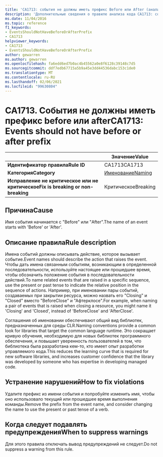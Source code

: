 ```yaml
---
title: 'CA1713: события не должны иметь префикс Before или After (анализ кода)'
description: 'Дополнительные сведения о правиле анализа кода CA1713: события не должны иметь префикс Before или After'
ms.date: 11/04/2016
ms.topic: reference
f1_keywords:
- EventsShouldNotHaveBeforeOrAfterPrefix
- CA1713
helpviewer_keywords:
- CA1713
- EventsShouldNotHaveBeforeOrAfterPrefix
author: gewarren
ms.author: gewarren
ms.openlocfilehash: fa6edd6ed7b0ac4b45562a0e8f6128c39148c7d5
ms.sourcegitcommit: ddf7edb67715a5b9a45e3dd44536dabc153c1de0
ms.translationtype: MT
ms.contentlocale: ru-RU
ms.lasthandoff: 02/06/2021
ms.locfileid: "99630804"
---
```

# <a name="ca1713-events-should-not-have-before-or-after-prefix"></a><span data-ttu-id="0ded8-103">CA1713. События не должны иметь префикс before или after</span><span class="sxs-lookup"><span data-stu-id="0ded8-103">CA1713: Events should not have before or after prefix</span></span>

| | <span data-ttu-id="0ded8-104">Значение</span><span class="sxs-lookup"><span data-stu-id="0ded8-104">Value</span></span> |
|-|-|
| <span data-ttu-id="0ded8-105">**Идентификатор правила**</span><span class="sxs-lookup"><span data-stu-id="0ded8-105">**Rule ID**</span></span> |<span data-ttu-id="0ded8-106">CA1713</span><span class="sxs-lookup"><span data-stu-id="0ded8-106">CA1713</span></span>|
| <span data-ttu-id="0ded8-107">**Категория**</span><span class="sxs-lookup"><span data-stu-id="0ded8-107">**Category**</span></span> |[<span data-ttu-id="0ded8-108">Именование</span><span class="sxs-lookup"><span data-stu-id="0ded8-108">Naming</span></span>](naming-warnings.md)|
| <span data-ttu-id="0ded8-109">**Исправление не критическое или не критическое**</span><span class="sxs-lookup"><span data-stu-id="0ded8-109">**Fix is breaking or non-breaking**</span></span> |<span data-ttu-id="0ded8-110">Критическое</span><span class="sxs-lookup"><span data-stu-id="0ded8-110">Breaking</span></span>|

## <a name="cause"></a><span data-ttu-id="0ded8-111">Причина</span><span class="sxs-lookup"><span data-stu-id="0ded8-111">Cause</span></span>

<span data-ttu-id="0ded8-112">Имя события начинается с "Before" или "After".</span><span class="sxs-lookup"><span data-stu-id="0ded8-112">The name of an event starts with 'Before' or 'After'.</span></span>

## <a name="rule-description"></a><span data-ttu-id="0ded8-113">Описание правила</span><span class="sxs-lookup"><span data-stu-id="0ded8-113">Rule description</span></span>

<span data-ttu-id="0ded8-114">Имена событий должны описывать действие, которое вызывает событие.</span><span class="sxs-lookup"><span data-stu-id="0ded8-114">Event names should describe the action that raises the event.</span></span> <span data-ttu-id="0ded8-115">Чтобы дать имена связанным событиям, возникающим в определенной последовательности, используйте настоящее или прошедшее время, чтобы обозначить положение события в последовательности действий.</span><span class="sxs-lookup"><span data-stu-id="0ded8-115">To name related events that are raised in a specific sequence, use the present or past tense to indicate the relative position in the sequence of actions.</span></span> <span data-ttu-id="0ded8-116">Например, при именовании пары событий, создаваемых при закрытии ресурса, можно назвать его "Closing" и "Closed" вместо "BeforeClose" и "Афтерклосе".</span><span class="sxs-lookup"><span data-stu-id="0ded8-116">For example, when naming a pair of events that is raised when closing a resource, you might name it 'Closing' and 'Closed', instead of 'BeforeClose' and 'AfterClose'.</span></span>

<span data-ttu-id="0ded8-117">Соглашения об именовании обеспечивают общий вид библиотек, предназначенных для среды CLR.</span><span class="sxs-lookup"><span data-stu-id="0ded8-117">Naming conventions provide a common look for libraries that target the common language runtime.</span></span> <span data-ttu-id="0ded8-118">Это сокращает кривую обучения, необходимую для новых библиотек программного обеспечения, и повышает уверенность пользователей в том, что библиотека была разработана кем-то, кто имеет опыт разработки управляемого кода.</span><span class="sxs-lookup"><span data-stu-id="0ded8-118">This reduces the learning curve that is required for new software libraries, and increases customer confidence that the library was developed by someone who has expertise in developing managed code.</span></span>

## <a name="how-to-fix-violations"></a><span data-ttu-id="0ded8-119">Устранение нарушений</span><span class="sxs-lookup"><span data-stu-id="0ded8-119">How to fix violations</span></span>

<span data-ttu-id="0ded8-120">Удалите префикс из имени события и попробуйте изменить имя, чтобы оно использовало текущий или прошедшее время выполнения команды.</span><span class="sxs-lookup"><span data-stu-id="0ded8-120">Remove the prefix from the event name, and consider changing the name to use the present or past tense of a verb.</span></span>

## <a name="when-to-suppress-warnings"></a><span data-ttu-id="0ded8-121">Когда следует подавлять предупреждения</span><span class="sxs-lookup"><span data-stu-id="0ded8-121">When to suppress warnings</span></span>

<span data-ttu-id="0ded8-122">Для этого правила отключать вывод предупреждений не следует.</span><span class="sxs-lookup"><span data-stu-id="0ded8-122">Do not suppress a warning from this rule.</span></span>
